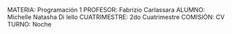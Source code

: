  MATERIA: Programación 1
 PROFESOR: Fabrizio Carlassara
 ALUMNO: Michelle Natasha Di lello
 CUATRIMESTRE: 2do Cuatrimestre
 COMISIÓN: CV
 TURNO: Noche